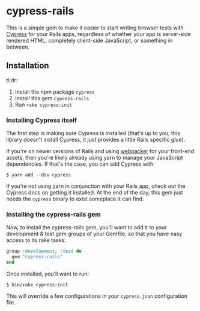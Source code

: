 # cypress-rails

This is a simple gem to make it easier to start writing browser tests with
[Cypress](http://cypress.io) for your Rails apps, regardless of whether your app
is server-side rendered HTML, completely client-side JavaScript, or something in
between.

## Installation

tl;dr:

1. Install the npm package `cypress`
2. Install this gem `cypress-rails`
3. Run `rake cypress:init`

### Installing Cypress itself

The first step is making sure Cypress is installed (that's up to you, this
library doesn't install Cypress, it just provides a little Rails specific glue).

If you're on newer versions of Rails and using
[webpacker](https://www.github.com/rails/webpacker) for your front-end assets,
then you're likely already using yarn to manage your JavaScript dependencies. If
that's the case, you can add Cypress with:

```
$ yarn add --dev cypress
```

If you're not using yarn in conjunction with your Rails app, check out the
Cypress docs on getting it installed. At the end of the day, this gem just needs
the `cypress` binary to exist someplace it can find.

### Installing the cypress-rails gem

Now, to install the cypress-rails gem, you'll want to add it to your development
& test gem groups of your Gemfile, so that you have easy access to its rake
tasks:

``` ruby
group :development, :test do
  gem "cypress-rails"
end
```

Once installed, you'll want to run:

```
$ bin/rake cypress:init
```

This will override a few configurations in your `cypress.json` configuration
file.


